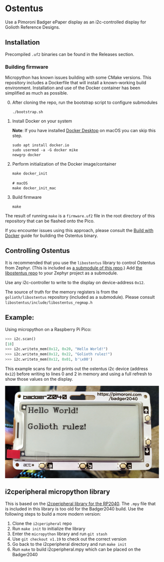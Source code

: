 # Ostentus

Use a Pimoroni Badger ePaper display as an i2c-controlled display for Golioth
Reference Designs.

## Installation

Precompiled `.uf2` binaries can be found in the Releases section.


### Building firmware

Micropython has known issues building with some CMake versions. This repository
includes a Dockerfile that will install a known-working build environment.
Installation and use of the Docker container has been simplified as much as
possible.

0. After cloning the repo, run the bootstrap script to configure submodules

    ```shell
    ./bootstrap.sh
    ```

1. Install Docker on your system

    **Note**: If you have installed
    [Docker Desktop](https://www.docker.com/products/docker-desktop/) on macOS
    you can skip this step.

    ```shell
    sudo apt install docker.io
    sudo usermod -a -G docker mike
    newgrp docker
    ```

2. Perform initialization of the Docker image/container

    ```shell
    make docker_init

    # macOS
    make docker_init_mac
    ```

3. Build firmware

    ```shell
    make
    ```

The result of running `make` is a `firmware.uf2` file in the root directory of
this repository that can be flashed onto the Pico.

If you encounter issues using this approach, please consult the [Build with
Docker](build-with-docker.md) guide for building the Ostentus binary.

## Controlling Ostentus

It is recommended that you use the `libostentus` library to control Ostentus
from Zephyr. (This is included as [a submodule of this repo](libostentus).) Add
[the libostentus repo](https://github.com/golioth/libostentus) to your Zephyr
project as a submodule.

Use any i2c-controller to write to the display on device-address `0x12`.

The source of truth for the memory registers is from the `golioth/libostentus`
repository (included as a submodule). Please consult
`libostentus/include/libostentus_regmap.h`

## Example:

Using micropython on a Raspberry Pi Pico:

```python
>>> i2c.scan()
[18]
>>> i2c.writeto_mem(0x12, 0x20, "Hello World!")
>>> i2c.writeto_mem(0x12, 0x22, "Golioth rulez!")
>>> i2c.writeto_mem(0x12, 0x01, b'\x00')
```

This example scans for and prints out the ostentus i2c device (address `0x12`)
before writing to lines 0 and 2 in memory and using a full refresh to show those
values on the display.

![Badger2040](img/ostentus_badger2040.jpg)

## i2cperipheral micropython library

This is based on the [i2cperipheral library for the
RP2040](https://github.com/adamgreen/i2cperipheral). The `.mpy` file that is
included in this library is too old for the Badger2040 build. Use the following
steps to build a more modern version:

1. Clone the `i2cperipheral` repo
2. Run `make init` to initialize the library
3. Enter the `micropython` library and run `git stash`
4. Use `git checkout v1.19` to check out the correct version
5. Go back to the i2cperipheral directory and run `make init`
6. Run `make` to build i2cperipheral.mpy which can be placed on the Badger2040
